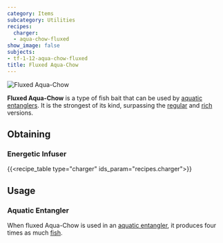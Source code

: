 ```yaml
---
category: Items
subcategory: Utilities
recipes:
  charger:
  - aqua-chow-fluxed
show_image: false
subjects:
- tf-1-12-aqua-chow-fluxed
title: Fluxed Aqua-Chow
---
```


![Fluxed Aqua-Chow](/images/docs/1.12/thermal-foundation/aqua-chow-fluxed.gif)


**Fluxed Aqua-Chow** is a type of fish bait that can be used by [aquatic
entanglers](../../thermal-expansion/aquatic-entangler/). It is the strongest of its kind,
surpassing the [regular](../aqua-chow/) and [rich](../rich-aqua-chow/)
versions.


Obtaining
---------

### Energetic Infuser
{{<recipe_table type="charger" ids_param="recipes.charger">}}


Usage
-----

### Aquatic Entangler
When fluxed Aqua-Chow is used in an [aquatic
entangler](../../thermal-expansion/aquatic-entangler/), it produces four times as much
[fish](https://minecraft.gamepedia.com/Fish).
